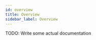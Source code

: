```yaml
---
id: overview
title: Overview
sidebar_label: Overview
---
```


TODO: Write some actual documentation
